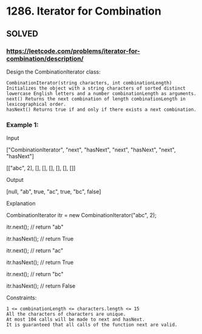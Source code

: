 # 1286. Iterator for Combination

## SOLVED

### https://leetcode.com/problems/iterator-for-combination/description/


Design the CombinationIterator class:

    CombinationIterator(string characters, int combinationLength) Initializes the object with a string characters of sorted distinct lowercase English letters and a number combinationLength as arguments.
    next() Returns the next combination of length combinationLength in lexicographical order.
    hasNext() Returns true if and only if there exists a next combination.



### Example 1:

Input

["CombinationIterator", "next", "hasNext", "next", "hasNext", "next", "hasNext"]

[["abc", 2], [], [], [], [], [], []]

Output

[null, "ab", true, "ac", true, "bc", false]

Explanation

CombinationIterator itr = new CombinationIterator("abc", 2);

itr.next();    // return "ab"

itr.hasNext(); // return True

itr.next();    // return "ac"

itr.hasNext(); // return True

itr.next();    // return "bc"

itr.hasNext(); // return False



Constraints:

    1 <= combinationLength <= characters.length <= 15
    All the characters of characters are unique.
    At most 104 calls will be made to next and hasNext.
    It is guaranteed that all calls of the function next are valid.

